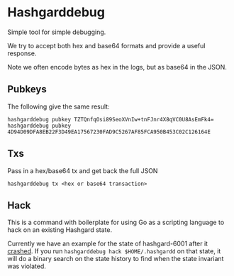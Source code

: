 # Hashgarddebug

Simple tool for simple debugging.

We try to accept both hex and base64 formats and provide a useful response.

Note we often encode bytes as hex in the logs, but as base64 in the JSON.

## Pubkeys

The following give the same result:

```
hashgarddebug pubkey TZTQnfqOsi89SeoXVnIw+tnFJnr4X8qVC0U8AsEmFk4=
hashgarddebug pubkey 4D94D09DFA8EB22F3D49EA17567230FAD9C5267AF85FCA950B453C02C126164E
```

## Txs

Pass in a hex/base64 tx and get back the full JSON

```
hashgarddebug tx <hex or base64 transaction>
```

## Hack

This is a command with boilerplate for using Go as a scripting language to hack
on an existing Hashgard state.

Currently we have an example for the state of hashgard-6001 after it
[crashed](https://github.com/cosmos/cosmos-sdk/blob/master/cmd/hashgard/testnets/STATUS.md#june-13-2018-230-est---published-postmortem-of-hashgard-6001-failure). 
If you run `hashgarddebug hack $HOME/.hashgardd` on that 
state, it will do a binary search on the state history to find when the state
invariant was violated.
